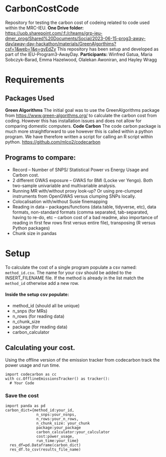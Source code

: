 # CarbonCostCode

Repository for testing the carbon cost of codeing related to code used within the MRC-IEU.
**One Drive folder:** https://uob.sharepoint.com/:f:/r/teams/grp-ieu-dmer_prog/Shared%20Documents/Social/2023-06-15-prog3-away-day/away-day-hackathon/materials/GreenAlgorthims?csf=1&web=1&e=gyEdZy 
This repository has been setup and developed as part of the IEU-Program3-AwayDay.
**Participants:** Winfred Gatua, Maria Sobczyk-Barad, Emma Hazelwood, Olalekan Awoniran, and Hayley Wragg

# Requirements
## Packages Used

**Green Algorithms** The initial goal was to use the GreenAlgorithms package from https://www.green-algorithms.org/ to calculate the carbon cost from coding. 
However this has installation issues and does not allow for comparing domestic computers.
**Code Carbon** The code carbon package is much more straightforward to use however this is called within a python program. We have therefore written a 
script for calling an R script within python. https://github.com/mlco2/codecarbon  

## Programs to compare: 
  * Record – Number of SNPS/ Statistical Power vs Energy Usage and Carbon cost.  
  * 2 different GWAS exposure – GWAS for BMI (Locke ver Yengo). Both two-sample univariable and multivariable analysis. 
  * Running MR with/without proxy look-up? Or using pre-clumped instruments from OpenGWAS versus clumping SNPs locally. 
  * Colocalisation with/without Susie finemapping 
  * Reading in data – packages/functions (data.table, tidyverse, etc), data formats, non-standard formats (comma separated, tab-separated, having to re-do, etc – carbon cost of a bad readme, also importance of reading in first few rows first versus entire file), transposing (R versus Python packages) 
 * Chunk size in pandas 

# Setup
 To calculate the cost of a single program populate a csv named: `method_id.csv`. The name for your csv should be added to the INSERT_FILENAME file. 
 If the method is already in the list match the `method_id` otherwise add a new row. 
 
#### Inside the setup csv populate:
  * method_id (should all be unique) 
  * n_snps (for MRs) 
  * n_rows (for reading data) 
  * n_chunk_size 
  * package (for reading data) 
  * carbon_calculator 

## Calculating your cost.
Using the offline version of the emission tracker from codecarbon track the power usage and run time. 
```
import codecarbon as cc
with cc.OfflineEmissionsTracker() as tracker():
  # Your Code
```

### Save the cost
```
import panda as pd
carbon_dict={method_id:your_id,
              n_snps:your_nsnps,
              n_rows:your_n_rows,
              n_chunk_size: your_chunk
              package:your_package
              carbon_calculator:your_calculator
              cost:power_usage,
              run_time:your_time}
  res_df=pd.Dataframe(carbon_dict)
  res_df.to_csv(results_file_name)
  ```


 

 

 

 
